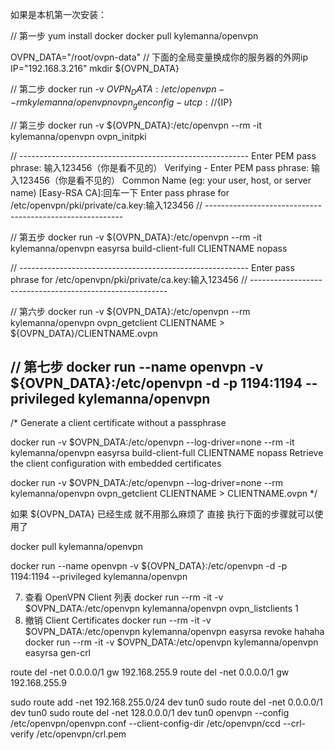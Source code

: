 如果是本机第一次安装：

// 第一步
yum install docker
docker pull kylemanna/openvpn

OVPN_DATA="/root/ovpn-data"
// 下面的全局变量换成你的服务器的外网ip
IP="192.168.3.216"
mkdir ${OVPN_DATA}

// 第二步
docker run -v ${OVPN_DATA}:/etc/openvpn --rm kylemanna/openvpn ovpn_genconfig -u tcp://${IP}

// 第三步
docker run -v ${OVPN_DATA}:/etc/openvpn --rm -it kylemanna/openvpn ovpn_initpki

// ---------------------------------------------------------
Enter PEM pass phrase: 输入123456（你是看不见的）
Verifying - Enter PEM pass phrase: 输入123456（你是看不见的）
Common Name (eg: your user, host, or server name) [Easy-RSA CA]:回车一下
Enter pass phrase for /etc/openvpn/pki/private/ca.key:输入123456
// ---------------------------------------------------------

// 第五步
docker run -v ${OVPN_DATA}:/etc/openvpn --rm -it kylemanna/openvpn easyrsa build-client-full CLIENTNAME nopass

// ---------------------------------------------------------
Enter pass phrase for /etc/openvpn/pki/private/ca.key:输入123456
// ---------------------------------------------------------

// 第六步
docker run -v ${OVPN_DATA}:/etc/openvpn --rm kylemanna/openvpn ovpn_getclient CLIENTNAME > ${OVPN_DATA}/CLIENTNAME.ovpn

// 第七步
docker run --name openvpn -v ${OVPN_DATA}:/etc/openvpn -d -p 1194:1194 --privileged kylemanna/openvpn
--------------------------------------------------------------------------------------------------------------------------------------------------------------------------

/*
Generate a client certificate without a passphrase

  docker run -v $OVPN_DATA:/etc/openvpn --log-driver=none --rm -it kylemanna/openvpn easyrsa build-client-full CLIENTNAME nopass
Retrieve the client configuration with embedded certificates

  docker run -v $OVPN_DATA:/etc/openvpn --log-driver=none --rm kylemanna/openvpn ovpn_getclient CLIENTNAME > CLIENTNAME.ovpn
*/

如果  ${OVPN_DATA} 已经生成 就不用那么麻烦了  直接  执行下面的步骤就可以使用了

docker pull kylemanna/openvpn

docker run --name openvpn -v ${OVPN_DATA}:/etc/openvpn -d -p 1194:1194 --privileged kylemanna/openvpn

7. 查看 OpenVPN Client 列表
docker run --rm -it -v $OVPN_DATA:/etc/openvpn kylemanna/openvpn ovpn_listclients
1
8. 撤销 Client Certificates
docker run --rm -it -v $OVPN_DATA:/etc/openvpn kylemanna/openvpn easyrsa revoke hahaha
docker run --rm -it -v $OVPN_DATA:/etc/openvpn kylemanna/openvpn easyrsa gen-crl


route del -net 0.0.0.0/1 gw 192.168.255.9
route del -net 0.0.0.0/1 gw 192.168.255.9


sudo route add -net 192.168.255.0/24 dev tun0
sudo route del -net 0.0.0.0/1 dev tun0
sudo route del -net 128.0.0.0/1 dev tun0
openvpn --config /etc/openvpn/openvpn.conf --client-config-dir /etc/openvpn/ccd --crl-verify /etc/openvpn/crl.pem